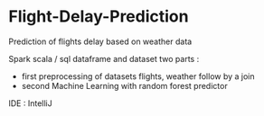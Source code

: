 # Flight-Delay-Prediction
Prediction of flights delay based on weather data

Spark scala / sql dataframe and dataset
two parts :
- first preprocessing of datasets flights, weather follow by a join
- second Machine Learning with random forest predictor

IDE : IntelliJ
